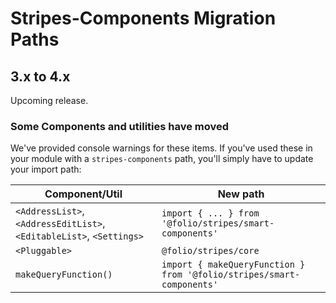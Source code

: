 # Stripes-Components Migration Paths
## 3.x to 4.x
Upcoming release.

### Some Components and utilities have moved
We've provided console warnings for these items. If you've used these in your module with a `stripes-components` path, you'll simply have to update your import path:

Component/Util | New path
-- | --
`<AddressList>`, `<AddressEditList>`, `<EditableList>`, `<Settings>`  | `import { ... } from '@folio/stripes/smart-components'`
`<Pluggable>`  | `@folio/stripes/core`
`makeQueryFunction()` | `import { makeQueryFunction } from '@folio/stripes/smart-components'`
